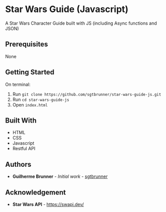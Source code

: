 # Star Wars Guide (Javascript)

A Star Wars Character Guide built with JS (including Async functions and JSON)

## Prerequisites

None

## Getting Started

On terminal:
1. Run `git clone https://github.com/sgtbrunner/star-wars-guide-js.git`
2. Run `cd star-wars-guide-js`
3. Open `index.html`

## Built With

* HTML
* CSS
* Javascript
* Restful API

## Authors

* **Guilherme Brunner** - *Initial work* - [sgtbrunner](https://github.com/sgtbrunner)

## Acknowledgement

* **Star Wars API** - https://swapi.dev/
